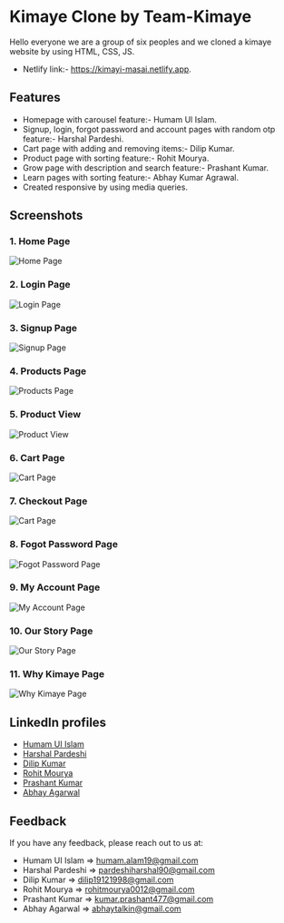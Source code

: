 # Kimaye Clone by Team-Kimaye

Hello everyone we are a group of six peoples and we cloned a kimaye website by using HTML, CSS, JS.
- Netlify link:- https://kimayi-masai.netlify.app.


## Features

- Homepage with carousel feature:- Humam Ul Islam.
- Signup, login, forgot password and account pages with random otp feature:- Harshal Pardeshi.
- Cart page with adding and removing items:- Dilip Kumar.
- Product page with sorting feature:- Rohit Mourya.
- Grow page with description and search feature:- Prashant Kumar.
- Learn pages with sorting feature:- Abhay Kumar Agrawal.
- Created responsive by using media queries.


## Screenshots

### 1. Home Page
![Home Page](./assets/homePage.png)
### 2. Login Page
![Login Page](./assets/loginPage.png)
### 3. Signup Page
![Signup Page](./assets/signupPage.png)
### 4. Products Page
![Products Page](./assets/productsPage.png)
### 5. Product View
![Product View](./assets/singleProductPage.png)
### 6. Cart Page
![Cart Page](./assets/cartPage.png)
### 7. Checkout Page
![Cart Page](./assets/checkoutPage.png)
### 8. Fogot Password Page
![Fogot Password Page](./assets/forgotPasswordPage.png)
### 9. My Account Page
![My Account Page](./assets/accountPage.png)
### 10. Our Story Page
![Our Story Page](./assets/ourStoryPage.png)
### 11. Why Kimaye Page
![Why Kimaye Page](./assets/whyKimayePage.png)


## LinkedIn profiles

- [Humam UI Islam](https://www.linkedin.com/in/humamul/)
- [Harshal Pardeshi](https://www.linkedin.com/in/harshalpardeshi/)
- [Dilip Kumar](https://www.linkedin.com/in/dilip-kumar1912/)
- [Rohit Mourya](https://www.linkedin.com/in/rohit-mourya/)
- [Prashant Kumar](https://www.linkedin.com/in/prashant-kumar-346037159/)
- [Abhay Agarwal](https://www.linkedin.com/in/abhay-agrawal-120731178/)


## Feedback

If you have any feedback, please reach out to us at:
- Humam UI Islam => humam.alam19@gmail.com
- Harshal Pardeshi => pardeshiharshal90@gmail.com
- Dilip Kumar => dilip19121998@gmail.com
- Rohit Mourya => rohitmourya0012@gmail.com
- Prashant Kumar => kumar.prashant477@gmail.com
- Abhay Agarwal => abhaytalkin@gmail.com
